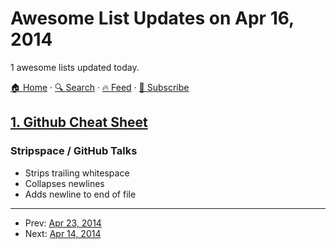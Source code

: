 # Awesome List Updates on Apr 16, 2014

1 awesome lists updated today.

[🏠 Home](/README.md) · [🔍 Search](https://test.trackawesomelist.com/search/) · [🔥 Feed](https://test.trackawesomelist.com/feed.xml) · [📮 Subscribe](https://trackawesomelist.us17.list-manage.com/subscribe?u=d2f0117aa829c83a63ec63c2f&id=36a103854c)



## [1. Github Cheat Sheet](/content/tiimgreen/github-cheat-sheet/README.md)

### Stripspace / GitHub Talks

*   Strips trailing whitespace
*   Collapses newlines
*   Adds newline to end of file

---

- Prev: [Apr 23, 2014](/content/2014/04/23/README.md)
- Next: [Apr 14, 2014](/content/2014/04/14/README.md)